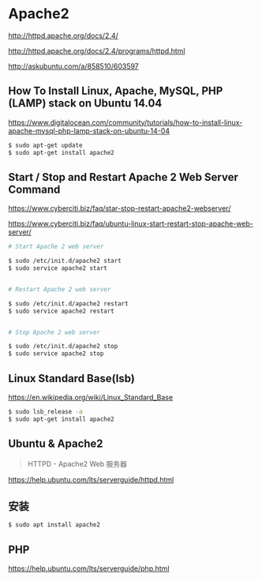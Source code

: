 # Apache2  

http://httpd.apache.org/docs/2.4/  

http://httpd.apache.org/docs/2.4/programs/httpd.html  

http://askubuntu.com/a/858510/603597  



## How To Install Linux, Apache, MySQL, PHP (LAMP) stack on Ubuntu 14.04  
https://www.digitalocean.com/community/tutorials/how-to-install-linux-apache-mysql-php-lamp-stack-on-ubuntu-14-04  


```sh
$ sudo apt-get update
$ sudo apt-get install apache2

``` 

## Start / Stop and Restart Apache 2 Web Server Command  
https://www.cyberciti.biz/faq/star-stop-restart-apache2-webserver/  

https://www.cyberciti.biz/faq/ubuntu-linux-start-restart-stop-apache-web-server/



```sh
# Start Apache 2 web server

$ sudo /etc/init.d/apache2 start
$ sudo service apache2 start


# Restart Apache 2 web server

$ sudo /etc/init.d/apache2 restart
$ sudo service apache2 restart


# Stop Apache 2 web server

$ sudo /etc/init.d/apache2 stop  
$ sudo service apache2 stop

``` 




## Linux Standard Base(lsb)  
https://en.wikipedia.org/wiki/Linux_Standard_Base  

```sh
$ sudo lsb_release -a  
$ sudo apt-get install apache2

``` 















## Ubuntu & Apache2  

> HTTPD - Apache2 Web 服务器  

https://help.ubuntu.com/lts/serverguide/httpd.html  


## 安装  

```sh
$ sudo apt install apache2

``` 




## PHP  

https://help.ubuntu.com/lts/serverguide/php.html  












